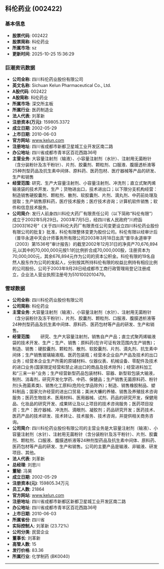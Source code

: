 ## 科伦药业 (002422)

### 基本信息

- **股票代码**: 002422
- **股票简称**: 科伦药业
- **所属市场**: sz
- **更新时间**: 2025-10-25 15:36:29

### 巨潮资讯数据

- **公司全称**: 四川科伦药业股份有限公司
- **英文名称**: Sichuan Kelun Pharmaceutical Co., Ltd.
- **A股代码**: 002422
- **A股简称**: 科伦药业
- **所属市场**: 深交所主板
- **所属行业**: 医药制造业
- **法人代表**: 刘革新
- **注册资本(万元)**: 159805.3372
- **成立日期**: 2002-05-29
- **上市日期**: 2010-06-03
- **官方网站**: www.kelun.com
- **注册地址**: 四川省成都市新都卫星城工业开发区南二路
- **办公地址**: 四川省成都市青羊区百花西路36号
- **主营业务**: 大容量注射剂（输液）、小容量注射剂（水针）、注射用无菌粉针（含分装粉针及冻干粉针）、片剂、胶囊剂、颗粒剂、口服液、腹膜透析液等25种剂型药品及抗生素中间体、原料药、医药包材、医疗器械等产品的研发、生产和销售
- **经营范围**: 研究、生产大容量注射剂、小容量注射剂、冲洗剂；直立式聚丙烯输液袋的技术开发、生产；货物进出口，技术进出口；以下限分支机构经营：制造销售硬胶囊剂、颗粒剂、散剂、软胶囊剂、片剂、滴丸剂、中药前处理及提取；生产销售原料药，医疗技术服务；医疗技术咨询；计算机软件销售；软件和信息技术服务。
- **公司简介**: 发行人前身四川科伦大药厂有限责任公司（以下简称“科伦有限”）成立于2002年5月29日。2003年7月5日，经四川省人民政府“川府函[2003]162号”《关于四川科伦大药厂有限责任公司变更设立四川科伦药业股份有限公司的批复》批准，科伦有限整体变更为股份公司。科伦有限以经审计后（普华永道中天会计师事务所有限公司2003年3月18日出具“普华永道审字（2003）第1536号”审计报告）的截至2002年12月31日的净资产70,676,894元,以其中的70,000,000元按1:1的比例折合成70,000,000股，注册资本为70,000,000元，其余676,894元作为公司的资本公积金。科伦有限的19名自然人股东作为公司的发起人，分别按其所持科伦有限的权益比例持有相应比例的公司股份。公司于2003年9月28日经成都市工商行政管理局登记注册成立，企业法人营业执照注册号为5101002010479。

### 雪球数据

- **公司全称**: 四川科伦药业股份有限公司
- **公司简称**: 科伦药业
- **主营业务**: 大容量注射剂（输液）、小容量注射剂（水针）、注射用无菌粉针（含分装粉针及冻干粉针）、片剂、胶囊剂、颗粒剂、口服液、腹膜透析液等24种剂型药品及抗生素中间体、原料药、医药包材等产品的研发、生产和销售。
- **经营范围**: 　　研究、生产大容量注射剂，销售自产产品；直立式聚丙烯输液袋的技术开发、生产；生产、销售：原料药(在许可证有效范围内生产销售)；制造、销售：硬胶囊剂、颗粒剂、散剂、软胶囊剂、片剂、滴丸剂、抗生素中间体；生产销售玻璃输液瓶、医药包装瓶；经营本企业自产产品及技术的出口业务；经营本企业生产所需的原辅材料、仪器仪表、机械设备、零配件及技术的进口业务(国家限定经营和禁止进出口的商品及技术除外)；经营进料加工和“三来一补”业务；生产经营新型药品包装材料、容器、新型软包装大输液，制剂、消毒剂，研究开发化学药、中药、保健品；生产销售无菌原料药、粉针剂(头孢菌素类)、销售化工原料(危险化学品除外)；制造、销售橡胶制品、塑料制品；国家允许经营的进出口贸易；美洲大蠊的养殖、销售及养殖技术咨询服务；医药生物技术、医用材料、医用器械、试剂、药品的研究开发，保健用品、化妆品的研究开发、成果转让及以上项目的技术咨询服务；医药项目投资；生产：医疗器械、冲洗剂、滴眼剂、凝胶剂；药品研究开发；医药技术、医药产品的技术研发、技术转让、技术服务、技术咨询，并提供相关商务咨询。
- **公司简介**: 四川科伦药业股份有限公司的主营业务是大容量注射剂（输液）、小容量注射剂（水针）、注射用无菌粉针（含分装粉针及冻干粉针）、片剂、胶囊剂、颗粒剂、口服液、腹膜透析液等24种剂型药品及抗生素中间体、原料药、医药包材等产品的研发、生产和销售。公司的主要产品是输液、非输液、研发项目、其他。
- **法人代表**: 刘革新
- **总经理**: 刘思川
- **董秘**: 冯昊
- **成立日期**: 2002-05-29
- **注册资本(元)**: 159805.34万元
- **员工人数**: 21864
- **官方网站**: www.kelun.com
- **注册地址**: 四川省成都市新都区新都卫星城工业开发区南二路
- **办公地址**: 四川省成都市青羊区百花西路36号
- **上市日期**: 2010-06-03
- **所属省份**: 四川省
- **实际控制人**: 刘革新 (23.72%)
- **公司分类**: 民营企业
- **董事长**: 刘革新
- **高管人数**: 15
- **发行价格**: 83.36
- **所属行业**: 化学制药 (BK0040)

---